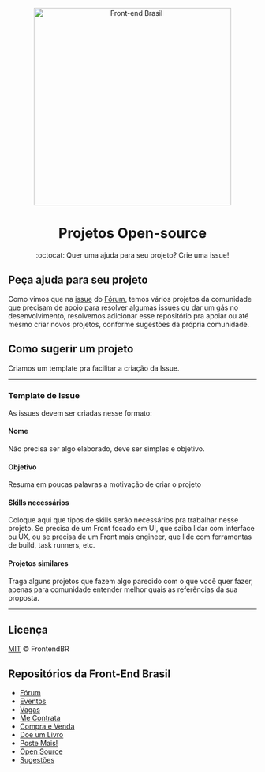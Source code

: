 <p align="center">
<img src="https://github.com/frontendbr/brand/blob/main/src/png/logo-600px--horizontal--color.png?raw=true" width="400" alt="Front-end Brasil">
</p>

<h1 align="center">Projetos Open-source</h1>
<p align="center">:octocat: Quer uma ajuda para seu projeto? Crie uma issue!</p>


## Peça ajuda para seu projeto

Como vimos que na [issue](https://github.com/frontendbr/forum/issues/5) do [Fórum](https://github.com/frontendbr/forum/), temos vários projetos da comunidade que precisam de apoio para resolver algumas issues ou dar um gás no desenvolvimento, resolvemos adicionar esse repositório pra apoiar ou até mesmo criar novos projetos, conforme sugestões da própria comunidade.
 
## Como sugerir um projeto

Criamos um template pra facilitar a criação da Issue. 
 
____________

### Template de Issue

As issues devem ser criadas nesse formato:

#### Nome
Não precisa ser algo elaborado, deve ser simples e objetivo.

#### Objetivo
Resuma em poucas palavras a motivação de criar o projeto

#### Skills necessários
Coloque aqui que tipos de skills serão necessários pra trabalhar nesse projeto. Se precisa de um Front focado em UI, que saiba lidar com interface ou UX, ou se precisa de um Front mais engineer, que lide com ferramentas de build, task runners, etc.

#### Projetos similares
Traga alguns projetos que fazem algo parecido com o que você quer fazer, apenas para comunidade entender melhor quais as referências da sua proposta.
  
____________

## Licença

[MIT](LICENSE.md) &copy; FrontendBR

## Repositórios da Front-End Brasil

- [Fórum](https://github.com/frontendbr/forum)
- [Eventos](https://github.com/frontendbr/eventos)
- [Vagas](https://github.com/frontendbr/vagas)
- [Me Contrata](https://github.com/frontendbr/me-contrata)
- [Compra e Venda](https://github.com/frontendbr/compra-e-venda)
- [Doe um Livro](https://github.com/frontendbr/doe-um-livro)
- [Poste Mais!](https://github.com/frontendbr/poste-mais)
- [Open Source](https://github.com/frontendbr/open-source)
- [Sugestões](https://github.com/frontendbr/sugestoes)
